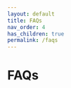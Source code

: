 ```yaml
---
layout: default
title: FAQs
nav_order: 4
has_children: true
permalink: /faqs
---
```


# [](#faqs)FAQs
